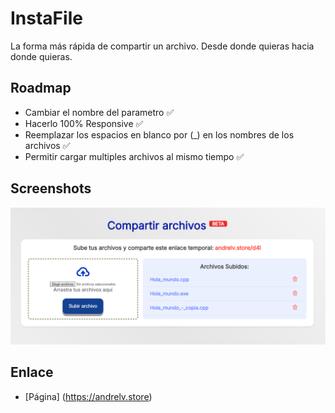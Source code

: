 # InstaFile
La forma más rápida de compartir un archivo. Desde donde quieras hacia donde quieras.

## Roadmap
- Cambiar el nombre del parametro  ✅
- Hacerlo 100% Responsive ✅
- Reemplazar los espacios en blanco por (_) en los nombres de los archivos ✅
- Permitir cargar multiples archivos al mismo tiempo ✅

## Screenshots
![App Screenshot](./image.png)


## Enlace 
- [Página] (https://andrelv.store)